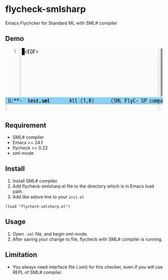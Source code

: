 # flycheck-smlsharp

Emacs Flychcker for Standard ML with SML# compiler

## Demo

![demo](https://github.com/yonta/flycheck-smlsharp/blob/media/screenshot.gif)

## Requirement

- SML# compiler
- Emacs >= 24.1
- flycheck >= 0.22
- sml-mode

## Install

1. Install SML# compiler.
1. Add flycheck-smlsharp.el file to the directory which is in Emacs load path.
1. Add like adove line to your `init.el`

```elisp
(load "flycheck-smlsharp.el")
```

## Usage

1. Open `.sml` file, and begin sml-mode.
1. After saving your change to file, flycheck with SML# compiler is running.

## Limitation

- You always need interface file (.smi) for this checker, even if you will use
  REPL of SML# compiler.
